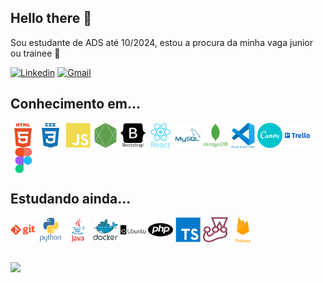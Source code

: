 ## Hello there 👋 

Sou estudante de ADS até 10/2024, estou a procura da minha vaga junior ou trainee 👶

[![Linkedin](https://img.shields.io/badge/-LinkedIn-%230077B5?style=for-the-badge&logo=linkedin&logoColor=white)](https://www.linkedin.com/in/julianebueno1/)
[![Gmail](https://img.shields.io/badge/Gmail-D14836?style=for-the-badge&logo=gmail&logoColor=white)](mailto:julianebueno1@gmail.com)

## Conhecimento em...
<div style="display: inline_block">
  <a href="#"><img align="center" alt="HTML" height="40" width="40" src="https://raw.githubusercontent.com/devicons/devicon/master/icons/html5/html5-plain-wordmark.svg"></a>
  <a href="#"><img align="center" alt="CSS" height="40" width="40" src="https://raw.githubusercontent.com/devicons/devicon/master/icons/css3/css3-plain-wordmark.svg"></a>
  <a href="#"><img align="center" alt="Js" height="40" width="40" src="https://raw.githubusercontent.com/devicons/devicon/master/icons/javascript/javascript-plain.svg"></a>
  <a href="#"><img align="center" alt="nodejs" height="40" width="40" src="https://raw.githubusercontent.com/devicons/devicon/master/icons/nodejs/nodejs-plain.svg"></a>
  <a href="#"><img align="center" alt="bootstrap" height="40" width="40" src="https://raw.githubusercontent.com/devicons/devicon/master/icons/bootstrap/bootstrap-plain-wordmark.svg"></a>
  <a href="#"><img align="center" alt="React" height="40" width="40" src="https://raw.githubusercontent.com/devicons/devicon/master/icons/react/react-original-wordmark.svg"></a>
  <a href="#"><img align="center" alt="mysql" height="40" width="40" src="https://raw.githubusercontent.com/devicons/devicon/master/icons/mysql/mysql-plain-wordmark.svg"></a>
  <a href="#"><img align="center" alt="mongodb" height="40" width="40" src="https://raw.githubusercontent.com/devicons/devicon/master/icons/mongodb/mongodb-plain-wordmark.svg"></a>
  <a href="#"><img align="center" alt="vscode" height="40" width="40" src="https://raw.githubusercontent.com/devicons/devicon/master/icons/vscode/vscode-original-wordmark.svg"></a>
  <a href="#"><img align="center" alt="canva" height="40" width="40" src="https://raw.githubusercontent.com/devicons/devicon/master/icons/canva/canva-original.svg"></a>
  <a href="#"><img align="center" alt="trello" height="40" width="40" src="https://raw.githubusercontent.com/devicons/devicon/master/icons/trello/trello-plain-wordmark.svg"></a>
  <a href="#"><img align="center" alt="figma" height="40" width="40" src="https://raw.githubusercontent.com/devicons/devicon/master/icons/figma/figma-original.svg"></a>
</div>

## Estudando ainda...
<div style="display: inline_block">
  <a href="#"><img align="center" alt="git" height="40" width="40" src="https://raw.githubusercontent.com/devicons/devicon/master/icons/git/git-plain-wordmark.svg"></a>
  <a href="#"><img align="center" alt="Python" height="40" width="40" src="https://raw.githubusercontent.com/devicons/devicon/master/icons/python/python-original-wordmark.svg"></a>
  <a href="#"><img align="center" alt="Java" height="40" width="40" src="https://raw.githubusercontent.com/devicons/devicon/master/icons/java/java-original-wordmark.svg"></a>
  <a href="#"><img align="center" alt="docker" height="40" width="40" src="https://raw.githubusercontent.com/devicons/devicon/master/icons/docker/docker-original-wordmark.svg"></a>
  <a href="#"><img align="center" alt="ubuntu" height="40" width="40" src="https://raw.githubusercontent.com/devicons/devicon/master/icons/ubuntu/ubuntu-plain-wordmark.svg"></a>
  <a href="#"><img align="center" alt="php" height="40" width="40" src="https://raw.githubusercontent.com/devicons/devicon/master/icons/php/php-plain.svg"></a>
  <a href="#"><img align="center" alt="typescript" height="40" width="40" src="https://raw.githubusercontent.com/devicons/devicon/master/icons/typescript/typescript-plain.svg"></a>
  <a href="#"><img align="center" alt="jest" height="40" width="40" src="https://raw.githubusercontent.com/devicons/devicon/master/icons/jest/jest-plain.svg"></a>
  <a href="#"><img align="center" alt="firebase" height="40" width="40" src="https://raw.githubusercontent.com/devicons/devicon/master/icons/firebase/firebase-plain-wordmark.svg"></a>
</div>

##

<div style="display: inline_block">
<!--   <img align="center" height="190em" src="https://github-readme-stats.vercel.app/api?username=julianebueno&theme=radical&bg_color=00000055&text_color=eeeeff&hide_border=true"> -->
  <img align="center" height="190em" src="https://github-readme-stats.vercel.app/api/top-langs/?username=julianebueno&include_all_commits=true&theme=radical&bg_color=00000055&text_color=eeeeff&hide_border=true&layout=compact">
</div>
